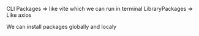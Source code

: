 CLI Packages => like vite which we can run in terminal
LibraryPackages => Like axios

We can install packages globally and localy
